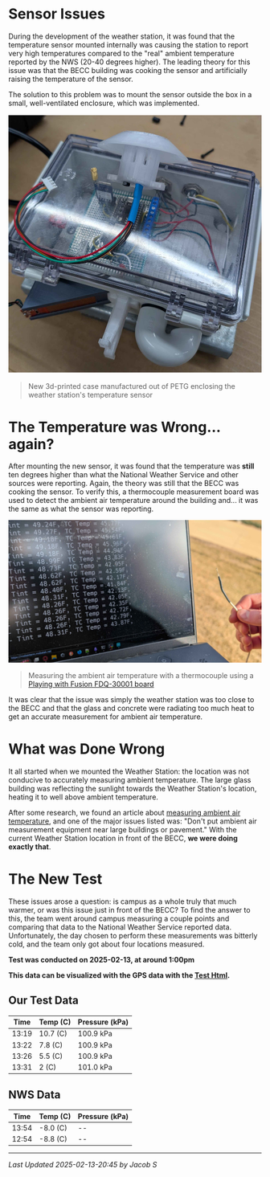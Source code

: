 # Sensor Issues

During the development of the weather station, it was found that the temperature sensor mounted internally was causing the station to report very high temperatures compared to the "real" ambient temperature reported by the NWS (20-40 degrees higher). The leading theory for this issue was that the BECC building was cooking the sensor and artificially raising the temperature of the sensor.

The solution to this problem was to mount the sensor outside the box in a small, well-ventilated enclosure, which was implemented. 

![image](./images/new-sensor-enclosure.jpg)
> New 3d-printed case manufactured out of PETG enclosing the weather station's temperature sensor

# The Temperature was Wrong... again?

After mounting the new sensor, it was found that the temperature was **still** ten degrees higher than what the National Weather Service and other sources were reporting. Again, the theory was still that the BECC was cooking the sensor. To verify this, a thermocouple measurement board was used to detect the ambient air temperature around the building and... it was the same as what the sensor was reporting. 

![image](./images/thermocouple-ambient.jpg)
> Measuring the ambient air temperature with a thermocouple using a [Playing with Fusion FDQ-30001 board](https://playingwithfusion.com/productview.php?pdid=229)

It was clear that the issue was simply the weather station was too close to the BECC and that the glass and concrete were radiating too much heat to get an accurate measurement for ambient air temperature.

# What was Done Wrong

It all started when we mounted the Weather Station: the location was not conducive to accurately measuring ambient temperature. The large glass building was reflecting the sunlight towards the Weather Station's location, heating it to well above ambient temperature. 

After some research, we found an article about [measuring ambient air temperature](https://www.nist.gov/how-do-you-measure-it/how-do-you-measure-air-temperature-accurately), and one of the major issues listed was: "Don't put ambient air measurement equipment near large buildings or pavement." With the current Weather Station location in front of the BECC, **we were doing exactly that**.

# The New Test

These issues arose a question: is campus as a whole truly that much warmer, or was this issue just in front of the BECC? To find the answer to this, the team went around campus measuring a couple points and comparing that data to the National Weather Service reported data. Unfortunately, the day chosen to perform these measurements was bitterly cold, and the team only got about four locations measured. 

**Test was conducted on 2025-02-13, at around 1:00pm**

**This data can be visualized with the GPS data with the [Test Html](../ws-2025-02-13-outdoor-test.html).**

## Our Test Data

| Time | Temp (C) | Pressure (kPa) |
| --- | --- | --- |
| 13:19 | 10.7 (C) | 100.9 kPa | 
| 13:22 | 7.8 (C) | 100.9 kPa | 
| 13:26 | 5.5 (C) | 100.9 kPa | 
| 13:31 | 2 (C) | 101.0 kPa | 

## NWS Data

| Time | Temp (C) | Pressure (kPa) |
| --- | --- | --- |
| 13:54 | -8.0 (C) | -- | 
| 12:54 | -8.8 (C) | -- | 

---

*Last Updated 2025-02-13-20:45 by Jacob S*